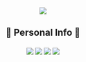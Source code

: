 <!--- Header --->

<h1 align='center'><img src="https://capsule-render.vercel.app/api?type=waving&color=gradient&customColorList=2,2,2,2,2,2&height=250&section=header&text=Welcome&fontSize=50&animation=twinkling&fontColor=FFC079&fontAlignY=40&desc=to%20Lucio's%20Github&descAlign=60&descAlignY=55" /></h1>

<!--- Personal Info --->
<h2 align='center'>🧐 Personal Info 🧐</h2>

<h3 align='center'>

<a target="_blank"><img src="https://img.shields.io/badge/Notion-333333?style=flat&logo=Notion&logoColor=FFFFFF"/></a>
<a href="linkedin.com/in/se-young-yoon-1545b0239" target="_blank"><img src="https://img.shields.io/badge/LinkedIn-0A66C2?style=flat&logo=LinkedIn&logoColor=FFFFFF"/></a> <a href="mailto:syy258577@gmail.com" target="_blank"><img src="https://img.shields.io/badge/Gmail-EA4335?style=flat&logo=Gmail&logoColor=FFFFFF"/></a> 
<a href="mailto:syy2585@naver.com" target="_blank"><img src="https://img.shields.io/badge/Naver-03C75A?style=flat&logo=Naver&logoColor=FFFFFF"/></a>

</h3>
